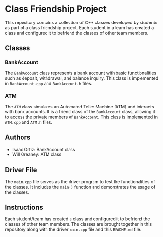 # Class Friendship Project

This repository contains a collection of C++ classes developed by students as part of a class friendship project. Each student in a team has created a class and configured it to befriend the classes of other team members.

## Classes

### BankAccount

The `BankAccount` class represents a bank account with basic functionalities such as deposit, withdrawal, and balance inquiry. This class is implemented in `BankAccount.cpp` and `BankAccount.h` files.

### ATM

The `ATM` class simulates an Automated Teller Machine (ATM) and interacts with bank accounts. It is a friend class of the `BankAccount` class, allowing it to access the private members of `BankAccount`. This class is implemented in `ATM.cpp` and `ATM.h` files.

## Authors

- Isaac Ortiz: BankAccount class
- Will Greaney: ATM class

## Driver File

The `main.cpp` file serves as the driver program to test the functionalities of the classes. It includes the `main()` function and demonstrates the usage of the classes.

## Instructions

Each student/team has created a class and configured it to befriend the classes of other team members. The classes are brought together in this repository along with the driver `main.cpp` file and this `README.md` file.
